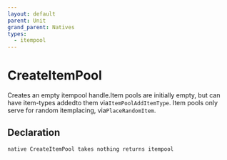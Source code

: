 ```yaml
---
layout: default
parent: Unit
grand_parent: Natives
types:
  - itempool
---
```


# CreateItemPool
Creates an empty itempool handle.Item pools are initially empty, but can have item-types addedto them via`ItemPoolAddItemType`. Item pools only serve for random itemplacing, via`PlaceRandomItem`.

## Declaration

```
native CreateItemPool takes nothing returns itempool
```
